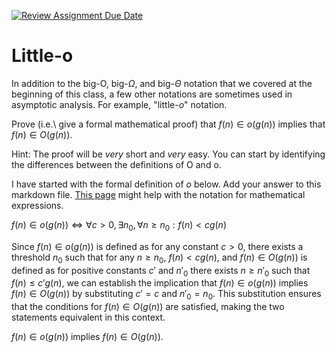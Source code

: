 [![Review Assignment Due Date](https://classroom.github.com/assets/deadline-readme-button-24ddc0f5d75046c5622901739e7c5dd533143b0c8e959d652212380cedb1ea36.svg)](https://classroom.github.com/a/wM4-KOzy)
# Little-o

In addition to the big-O, big-$\Omega$, and big-$\Theta$ notation that
we covered at the beginning of this class, a few other notations are sometimes
used in asymptotic analysis.  For example, "little-$o$" notation.

Prove (i.e.\ give a formal mathematical proof) that $f(n)\in o(g(n))$ implies
that $f(n)\in O(g(n))$.

Hint: The proof will be *very* short and *very* easy. You can start by
identifying the differences between the definitions of O and o.

I have started with the formal definition of $o$ below. Add your answer to this
markdown file. [This
page](https://docs.github.com/en/get-started/writing-on-github/working-with-advanced-formatting/writing-mathematical-expressions)
might help with the notation for mathematical expressions.

$f(n)\in o(g(n)) \iff \forall c>0, \exists n_0, \forall n\ge n_0: f(n) < c g(n)$

Since $f(n) \in o(g(n))$ is defined as for any constant $c > 0$, there exists a threshold $n_0$ such that for any $n \geq n_0$, $f(n) < c g(n)$, and $f(n) \in O(g(n))$ is defined as for positive constants $c'$ and $n'_0$ there exists $n \geq n'_0$ such that $f(n) \leq c'g(n)$, we can establish the implication that $f(n) \in o(g(n))$ implies $f(n) \in O(g(n))$ by substituting $c' = c$ and $n'_0 = n_0$. This substitution ensures that the conditions for $f(n) \in O(g(n))$ are satisfied, making the two statements equivalent in this context.

$f(n)\in o(g(n))$ implies $f(n)\in O(g(n))$.
